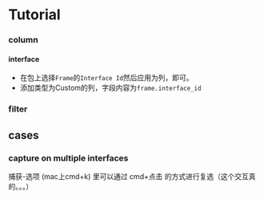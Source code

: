 



# Tutorial





### column



#### interface

* 在包上选择`Frame`的`Interface Id`然后应用为列，即可。
* 添加类型为Custom的列，字段内容为`frame.interface_id`







### filter





## cases



### capture on multiple interfaces



捕获-选项 (mac上cmd+k) 里可以通过 cmd+点击 的方式进行复选（这个交互真的。。。）







